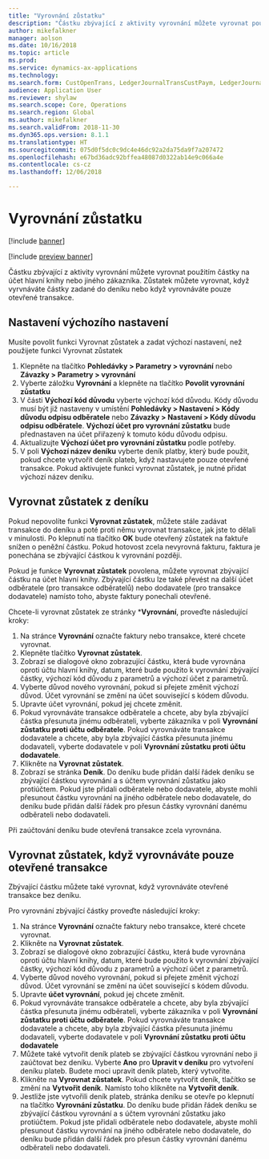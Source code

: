 ```yaml
---
title: "Vyrovnání zůstatku"
description: "Částku zbývající z aktivity vyrovnání můžete vyrovnat použitím částky na účet hlavní knihy."
author: mikefalkner
manager: aolson
ms.date: 10/16/2018
ms.topic: article
ms.prod: 
ms.service: dynamics-ax-applications
ms.technology: 
ms.search.form: CustOpenTrans, LedgerJournalTransCustPaym, LedgerJournalTransVendPaym, VendOpenTrans
audience: Application User
ms.reviewer: shylaw
ms.search.scope: Core, Operations
ms.search.region: Global
ms.author: mikefalkner
ms.search.validFrom: 2018-11-30
ms.dyn365.ops.version: 8.1.1
ms.translationtype: HT
ms.sourcegitcommit: 075d0f5dc0c9dc4e46dc92a2da75da9f7a207472
ms.openlocfilehash: e67bd36adc92bffea48087d0322ab14e9c066a4e
ms.contentlocale: cs-cz
ms.lasthandoff: 12/06/2018

---
```


# <a name="settle-remainder"></a>Vyrovnání zůstatku

[!include [banner](../includes/banner.md)]

[!include [preview banner](../includes/preview-banner.md)]

Částku zbývající z aktivity vyrovnání můžete vyrovnat použitím částky na účet hlavní knihy nebo jiného zákazníka. Zůstatek můžete vyrovnat, když vyrvnáváte částky zadané do deníku nebo když vyrovnáváte pouze otevřené transakce.

## <a name="setting-up-defaults"></a>Nastavení výchozího nastavení 
Musíte povolit funkci Vyrovnat zůstatek a zadat výchozí nastavení, než použijete funkci Vyrovnat zůstatek

1)  Klepněte na tlačítko **Pohledávky > Parametry > vyrovnání** nebo **Závazky > Parametry > vyrovnání**
2)  Vyberte záložku **Vyrovnání** a klepněte na tlačítko **Povolit vyrovnání zůstatku**
3)  V části **Výchozí kód důvodu** vyberte výchozí kód důvodu. Kódy důvodu musí být již nastaveny v umístění **Pohledávky > Nastavení > Kódy důvodu odpisu odběratele** nebo **Závazky > Nastavení > Kódy důvodu odpisu odběratele**. **Výchozí účet pro vyrovnání zůstatku** bude přednastaven na účet přiřazený k tomuto kódu důvodu odpisu.
3)  Aktualizujte **Výchozí účet pro vyrovnání zůstatku** podle potřeby.
4)  V poli **Výchozí název deníku** vyberte deník platby, který bude použit, pokud chcete vytvořit deník plateb, když nastavujete pouze otevřené transakce. Pokud aktivujete funkci vyrovnat zůstatek, je nutné přidat výchozí název deníku.

## <a name="settle-remainder-from-a-journal"></a>Vyrovnat zůstatek z deníku
Pokud nepovolíte funkci **Vyrovnat zůstatek**, můžete stále zadávat transakce do deníku a poté proti němu vyrovnat transakce, jak jste to dělali v minulosti. Po klepnutí na tlačítko **OK** bude otevřený zůstatek na faktuře snížen o peněžní částku. Pokud hotovost zcela nevyrovná fakturu, faktura je ponechána se zbývající částkou k vyrovnání později.

Pokud je funkce **Vyrovnat zůstatek** povolena, můžete vyrovnat zbývající částku na účet hlavní knihy. Zbývající částku lze také převést na další účet odběratele (pro transakce odběratelů) nebo dodavatele (pro transakce dodavatele) namísto toho, abyste faktury ponechali otevřené. 

Chcete-li vyrovnat zůstatek ze stránky ***Vyrovnání**, proveďte následující kroky:

1)  Na stránce **Vyrovnání** označte faktury nebo transakce, které chcete vyrovnat.
2)  Klepněte tlačítko **Vyrovnat zůstatek**.
3)  Zobrazí se dialogové okno zobrazující částku, která bude vyrovnána oproti účtu hlavní knihy, datum, které bude použito k vyrovnání zbývající částky, výchozí kód důvodu z parametrů a výchozí účet z parametrů. 
4)  Vyberte důvod nového vyrovnání, pokud si přejete změnit výchozí důvod. Účet vyrovnání se změní na účet související s kódem důvodu.
5)  Upravte účet vyrovnání, pokud jej chcete změnit.
6)  Pokud vyrovnáváte transakce odběratele a chcete, aby byla zbývající částka přesunuta jinému odběrateli, vyberte zákazníka v poli **Vyrovnání zůstatku proti účtu odběratele**. Pokud vyrovnáváte transakce dodavatele a chcete, aby byla zbývající částka přesunuta jinému dodavateli, vyberte dodavatele v poli **Vyrovnání zůstatku proti účtu dodavatele**.
6)  Klikněte na **Vyrovnat zůstatek**.
7)  Zobrazí se stránka **Deník**. Do deníku bude přidán další řádek deníku se zbývající částkou vyrovnání a s účtem vyrovnání zůstatku jako protiúčtem. Pokud jste přidali odběratele nebo dodavatele, abyste mohli přesunout částku vyrovnání na jiného odběratele nebo dodavatele, do deníku bude přidán další řádek pro přesun částky vyrovnání danému odběrateli nebo dodavateli.

Při zaúčtování deníku bude otevřená transakce zcela vyrovnána. 

## <a name="settle-remainder-when-you-are-only-settling-open-transactions"></a>Vyrovnat zůstatek, když vyrovnáváte pouze otevřené transakce
Zbývající částku můžete také vyrovnat, když vyrovnáváte otevřené transakce bez deníku.

Pro vyrovnání zbývající částky proveďte následující kroky:

1)  Na stránce **Vyrovnání** označte faktury nebo transakce, které chcete vyrovnat.
2)  Klikněte na **Vyrovnat zůstatek**.
3)  Zobrazí se dialogové okno zobrazující částku, která bude vyrovnána oproti účtu hlavní knihy, datum, které bude použito k vyrovnání zbývající částky, výchozí kód důvodu z parametrů a výchozí účet z parametrů. 
4)  Vyberte důvod nového vyrovnání, pokud si přejete změnit výchozí důvod. Účet vyrovnání se změní na účet související s kódem důvodu.
5)  Upravte **účet vyrovnání**, pokud jej chcete změnit.
6)  Pokud vyrovnáváte transakce odběratele a chcete, aby byla zbývající částka přesunuta jinému odběrateli, vyberte zákazníka v poli **Vyrovnání zůstatku proti účtu odběratele**. Pokud vyrovnáváte transakce dodavatele a chcete, aby byla zbývající částka přesunuta jinému dodavateli, vyberte dodavatele v poli **Vyrovnání zůstatku proti účtu dodavatele**
7)  Můžete také vytvořit deník plateb se zbývající částkou vyrovnání nebo ji zaúčtovat bez deníku. Vyberte **Ano** pro **Upravit v deníku** pro vytvoření deníku plateb. Budete moci upravit deník plateb, který vytvoříte.
8)  Klikněte na **Vyrovnat zůstatek**. Pokud chcete vytvořit deník, tlačítko se změní na **Vytvořit deník**. Namísto toho klikněte na **Vytvořit deník**.
9)  Jestliže jste vytvořili deník plateb, stránka deníku se otevře po klepnutí na tlačítko **Vyrovnání zůstatku**. Do deníku bude přidán řádek deníku se zbývající částkou vyrovnání a s účtem vyrovnání zůstatku jako protiúčtem. Pokud jste přidali odběratele nebo dodavatele, abyste mohli přesunout částku vyrovnání na jiného odběratele nebo dodavatele, do deníku bude přidán další řádek pro přesun částky vyrovnání danému odběrateli nebo dodavateli.

